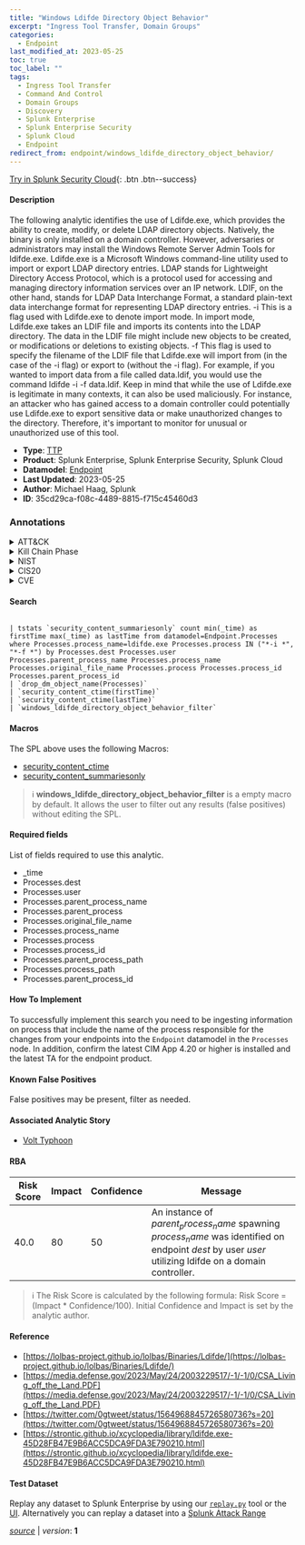```yaml
---
title: "Windows Ldifde Directory Object Behavior"
excerpt: "Ingress Tool Transfer, Domain Groups"
categories:
  - Endpoint
last_modified_at: 2023-05-25
toc: true
toc_label: ""
tags:
  - Ingress Tool Transfer
  - Command And Control
  - Domain Groups
  - Discovery
  - Splunk Enterprise
  - Splunk Enterprise Security
  - Splunk Cloud
  - Endpoint
redirect_from: endpoint/windows_ldifde_directory_object_behavior/
---
```




[Try in Splunk Security Cloud](https://www.splunk.com/en_us/cyber-security.html){: .btn .btn--success}

#### Description

The following analytic identifies the use of Ldifde.exe, which provides the ability to create, modify, or delete LDAP directory objects. Natively, the binary is only installed on a domain controller. However, adversaries or administrators may install the Windows Remote Server Admin Tools for ldifde.exe. Ldifde.exe is a Microsoft Windows command-line utility used to import or export LDAP directory entries. LDAP stands for Lightweight Directory Access Protocol, which is a protocol used for accessing and managing directory information services over an IP network. LDIF, on the other hand, stands for LDAP Data Interchange Format, a standard plain-text data interchange format for representing LDAP directory entries. -i This is a flag used with Ldifde.exe to denote import mode. In import mode, Ldifde.exe takes an LDIF file and imports its contents into the LDAP directory. The data in the LDIF file might include new objects to be created, or modifications or deletions to existing objects. -f This flag is used to specify the filename of the LDIF file that Ldifde.exe will import from (in the case of the -i flag) or export to (without the -i flag). For example, if you wanted to import data from a file called data.ldif, you would use the command ldifde -i -f data.ldif. Keep in mind that while the use of Ldifde.exe is legitimate in many contexts, it can also be used maliciously. For instance, an attacker who has gained access to a domain controller could potentially use Ldifde.exe to export sensitive data or make unauthorized changes to the directory. Therefore, it&#39;s important to monitor for unusual or unauthorized use of this tool.

- **Type**: [TTP](https://github.com/splunk/security_content/wiki/Detection-Analytic-Types)
- **Product**: Splunk Enterprise, Splunk Enterprise Security, Splunk Cloud
- **Datamodel**: [Endpoint](https://docs.splunk.com/Documentation/CIM/latest/User/Endpoint)
- **Last Updated**: 2023-05-25
- **Author**: Michael Haag, Splunk
- **ID**: 35cd29ca-f08c-4489-8815-f715c45460d3

### Annotations
<details>
  <summary>ATT&CK</summary>

<div markdown="1">

#### [ATT&CK](https://attack.mitre.org/)

| ID          | Technique   | Tactic         |
| ----------- | ----------- |--------------- |
| [T1105](https://attack.mitre.org/techniques/T1105/) | Ingress Tool Transfer | Command And Control |

| [T1069.002](https://attack.mitre.org/techniques/T1069/002/) | Domain Groups | Discovery |

</div>
</details>


<details>
  <summary>Kill Chain Phase</summary>

<div markdown="1">

* Command and Control
* Exploitation


</div>
</details>


<details>
  <summary>NIST</summary>

<div markdown="1">

* DE.CM



</div>
</details>

<details>
  <summary>CIS20</summary>

<div markdown="1">

* CIS 10



</div>
</details>

<details>
  <summary>CVE</summary>

<div markdown="1">


</div>
</details>


#### Search

```

| tstats `security_content_summariesonly` count min(_time) as firstTime max(_time) as lastTime from datamodel=Endpoint.Processes where Processes.process_name=ldifde.exe Processes.process IN ("*-i *", "*-f *") by Processes.dest Processes.user Processes.parent_process_name Processes.process_name Processes.original_file_name Processes.process Processes.process_id Processes.parent_process_id 
| `drop_dm_object_name(Processes)` 
| `security_content_ctime(firstTime)` 
| `security_content_ctime(lastTime)` 
| `windows_ldifde_directory_object_behavior_filter`
```

#### Macros
The SPL above uses the following Macros:
* [security_content_ctime](https://github.com/splunk/security_content/blob/develop/macros/security_content_ctime.yml)
* [security_content_summariesonly](https://github.com/splunk/security_content/blob/develop/macros/security_content_summariesonly.yml)

> :information_source:
> **windows_ldifde_directory_object_behavior_filter** is a empty macro by default. It allows the user to filter out any results (false positives) without editing the SPL.



#### Required fields
List of fields required to use this analytic.
* _time
* Processes.dest
* Processes.user
* Processes.parent_process_name
* Processes.parent_process
* Processes.original_file_name
* Processes.process_name
* Processes.process
* Processes.process_id
* Processes.parent_process_path
* Processes.process_path
* Processes.parent_process_id



#### How To Implement
To successfully implement this search you need to be ingesting information on process that include the name of the process responsible for the changes from your endpoints into the `Endpoint` datamodel in the `Processes` node. In addition, confirm the latest CIM App 4.20 or higher is installed and the latest TA for the endpoint product.
#### Known False Positives
False positives may be present, filter as needed.

#### Associated Analytic Story
* [Volt Typhoon](/stories/volt_typhoon)




#### RBA

| Risk Score  | Impact      | Confidence   | Message      |
| ----------- | ----------- |--------------|--------------|
| 40.0 | 80 | 50 | An instance of $parent_process_name$ spawning $process_name$ was identified on endpoint $dest$ by user $user$ utilizing ldifde on a domain controller. |


> :information_source:
> The Risk Score is calculated by the following formula: Risk Score = (Impact * Confidence/100). Initial Confidence and Impact is set by the analytic author.


#### Reference

* [https://lolbas-project.github.io/lolbas/Binaries/Ldifde/](https://lolbas-project.github.io/lolbas/Binaries/Ldifde/)
* [https://media.defense.gov/2023/May/24/2003229517/-1/-1/0/CSA_Living_off_the_Land.PDF](https://media.defense.gov/2023/May/24/2003229517/-1/-1/0/CSA_Living_off_the_Land.PDF)
* [https://twitter.com/0gtweet/status/1564968845726580736?s=20](https://twitter.com/0gtweet/status/1564968845726580736?s=20)
* [https://strontic.github.io/xcyclopedia/library/ldifde.exe-45D28FB47E9B6ACC5DCA9FDA3E790210.html](https://strontic.github.io/xcyclopedia/library/ldifde.exe-45D28FB47E9B6ACC5DCA9FDA3E790210.html)



#### Test Dataset
Replay any dataset to Splunk Enterprise by using our [`replay.py`](https://github.com/splunk/attack_data#using-replaypy) tool or the [UI](https://github.com/splunk/attack_data#using-ui).
Alternatively you can replay a dataset into a [Splunk Attack Range](https://github.com/splunk/attack_range#replay-dumps-into-attack-range-splunk-server)




[*source*](https://github.com/splunk/security_content/tree/develop/detections/endpoint/windows_ldifde_directory_object_behavior.yml) \| *version*: **1**